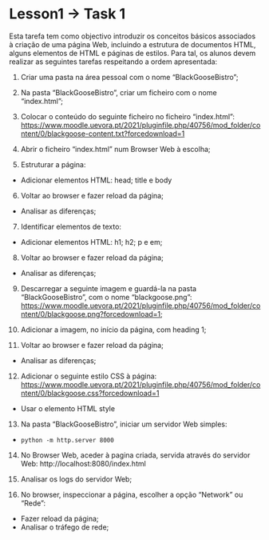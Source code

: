 # Lesson1 -> Task 1

Esta tarefa tem como objectivo introduzir os conceitos básicos associados à criação de uma página Web, incluindo a estrutura de documentos HTML, alguns elementos de HTML e páginas de estilos. Para tal, os alunos devem realizar as seguintes tarefas respeitando a ordem apresentada:

1. Criar uma pasta na área pessoal com o nome “BlackGooseBistro”;

2. Na pasta “BlackGooseBistro”, criar um ficheiro com o nome “index.html”;

3. Colocar o conteúdo do seguinte ficheiro no ficheiro “index.html”: https://www.moodle.uevora.pt/2021/pluginfile.php/40756/mod_folder/content/0/blackgoose-content.txt?forcedownload=1

4. Abrir o ficheiro “index.html” num Browser Web à escolha;

5. Estruturar a página:
-	Adicionar elementos HTML: head; title e body

6. Voltar ao browser e fazer reload da página;
- Analisar as diferenças;

7. Identificar elementos de texto:
-	Adicionar elementos HTML: h1; h2; p e em; 

8. Voltar ao browser e fazer reload da página;
-	Analisar as diferenças;

9. Descarregar a seguinte imagem e guardá-la na pasta “BlackGooseBistro”, com o nome “blackgoose.png”: https://www.moodle.uevora.pt/2021/pluginfile.php/40756/mod_folder/content/0/blackgoose.png?forcedownload=1;

10. Adicionar a imagem, no início da página, com heading 1;

11. Voltar ao browser e fazer reload da página;
-	Analisar as diferenças;

12.	Adicionar o seguinte estilo CSS à página: https://www.moodle.uevora.pt/2021/pluginfile.php/40756/mod_folder/content/0/blackgoose.css?forcedownload=1
-	Usar o elemento HTML style

13. Na pasta “BlackGooseBistro”, iniciar um servidor Web simples: 
-	`python -m http.server 8000`

14. No Browser Web, aceder à pagina criada, servida através do servidor Web: http://localhost:8080/index.html

15. Analisar os logs do servidor Web;

16. No browser, inspeccionar a página, escolher a opção “Network” ou “Rede”:
-	Fazer reload da página;
-	Analisar o tráfego de rede;


